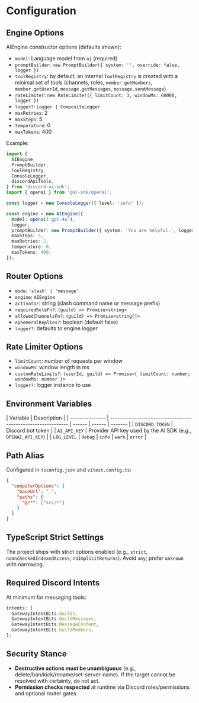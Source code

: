 # Configuration

## Engine Options

AIEngine constructor options (defaults shown):

- `model`: Language model from `ai` (required)
- `promptBuilder`: `new PromptBuilder({ system: '', override: false, logger })`
- `toolRegistry`: by default, an internal `ToolRegistry` is created with a minimal set of tools (channels, roles, `member.getMembers`, `member.getUserId`, `message.getMessages`, `message.sendMessage`).
- `rateLimiter`: `new RateLimiter({ limitCount: 3, windowMs: 60000, logger })`
- `logger?`: `Logger | CompositeLogger`
- `maxRetries`: 2
- `maxSteps`: 5
- `temperature`: 0
- `maxTokens`: 400

Example:

```ts
import {
  AIEngine,
  PromptBuilder,
  ToolRegistry,
  ConsoleLogger,
  discordApiTools,
} from 'discord-ai-sdk';
import { openai } from '@ai-sdk/openai';

const logger = new ConsoleLogger({ level: 'info' });

const engine = new AIEngine({
  model: openai('gpt-4o'),
  logger,
  promptBuilder: new PromptBuilder({ system: 'You are helpful.', logger }),
  maxSteps: 5,
  maxRetries: 2,
  temperature: 0,
  maxTokens: 400,
});
```

## Router Options

- `mode`: `'slash' | 'message'`
- `engine`: `AIEngine`
- `activator`: string (slash command name or message prefix)
- `requiredRoleFn?`: `(guild) => Promise<string>`
- `allowedChannelsFn?`: `(guild) => Promise<string[]>`
- `ephemeralReplies?`: boolean (default false)
- `logger?`: defaults to engine logger

## Rate Limiter Options

- `limitCount`: number of requests per window
- `windowMs`: window length in ms
- `customRateLimits?`: `(userId, guild) => Promise<{ limitCount: number; windowMs: number }>`
- `logger?`: logger instance to use

## Environment Variables

| Variable        | Description                                                  |
| --------------- | ------------------------------------------------------------ | ------ | ------ | ------- |
| `DISCORD_TOKEN` | Discord bot token                                            |
| `AI_API_KEY`    | Provider API key used by the AI SDK (e.g., `OPENAI_API_KEY`) |
| `LOG_LEVEL`     | `debug`                                                      | `info` | `warn` | `error` |

## Path Alias

Configured in `tsconfig.json` and `vitest.config.ts`:

```json
{
  "compilerOptions": {
    "baseUrl": ".",
    "paths": {
      "@/*": ["src/*"]
    }
  }
}
```

## TypeScript Strict Settings

The project ships with strict options enabled (e.g., `strict`, `noUncheckedIndexedAccess`, `noImplicitReturns`). Avoid `any`; prefer `unknown` with narrowing.

## Required Discord Intents

At minimum for messaging tools:

```ts
intents: [
  GatewayIntentBits.Guilds,
  GatewayIntentBits.GuildMessages,
  GatewayIntentBits.MessageContent,
  GatewayIntentBits.GuildMembers,
];
```

## Security Stance

- **Destructive actions must be unambiguous** (e.g., delete/ban/kick/rename/set-server-name). If the target cannot be resolved with certainty, do not act.
- **Permission checks respected** at runtime via Discord roles/permissions and optional router gates.
